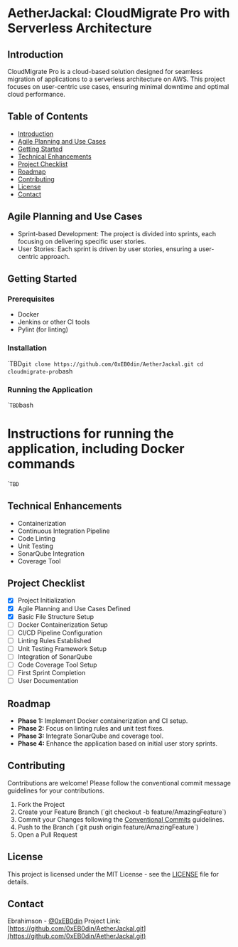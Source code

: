 
# AetherJackal: CloudMigrate Pro with Serverless Architecture

## Introduction
CloudMigrate Pro is a cloud-based solution designed for seamless migration of applications to a serverless architecture on AWS. This project focuses on user-centric use cases, ensuring minimal downtime and optimal cloud performance.

## Table of Contents
- [Introduction](#introduction)
- [Agile Planning and Use Cases](#agile-planning-and-use-cases)
- [Getting Started](#getting-started)
- [Technical Enhancements](#technical-enhancements)
- [Project Checklist](#project-checklist)
- [Roadmap](#roadmap)
- [Contributing](#contributing)
- [License](#license)
- [Contact](#contact)

## Agile Planning and Use Cases
- Sprint-based Development: The project is divided into sprints, each focusing on delivering specific user stories.
- User Stories: Each sprint is driven by user stories, ensuring a user-centric approach.

## Getting Started
### Prerequisites
- Docker
- Jenkins or other CI tools
- Pylint (for linting)

### Installation
\`TBD`
git clone https://github.com/0xEB0din/AetherJackal.git
cd cloudmigrate-pro
`bash
### Running the Application
\``TBD`bash
# Instructions for running the application, including Docker commands
\``TBD`

## Technical Enhancements
- Containerization
- Continuous Integration Pipeline
- Code Linting
- Unit Testing
- SonarQube Integration
- Coverage Tool

## Project Checklist
- [x] Project Initialization
- [x] Agile Planning and Use Cases Defined
- [x] Basic File Structure Setup
- [ ] Docker Containerization Setup
- [ ] CI/CD Pipeline Configuration
- [ ] Linting Rules Established
- [ ] Unit Testing Framework Setup
- [ ] Integration of SonarQube
- [ ] Code Coverage Tool Setup
- [ ] First Sprint Completion
- [ ] User Documentation

## Roadmap
- **Phase 1:** Implement Docker containerization and CI setup.
- **Phase 2:** Focus on linting rules and unit test fixes.
- **Phase 3:** Integrate SonarQube and coverage tool.
- **Phase 4:** Enhance the application based on initial user story sprints.

## Contributing
Contributions are welcome! Please follow the conventional commit message guidelines for your contributions.

1. Fork the Project
2. Create your Feature Branch (\`git checkout -b feature/AmazingFeature\`)
3. Commit your Changes following the [Conventional Commits](https://www.conventionalcommits.org) guidelines.
4. Push to the Branch (\`git push origin feature/AmazingFeature\`)
5. Open a Pull Request

## License
This project is licensed under the MIT License - see the [LICENSE](LICENSE) file for details.

## Contact
Ebrahimson - [@0xEB0din](https://twitter.com/0xEB0din)
Project Link: [https://github.com/0xEB0din/AetherJackal.git](https://github.com/0xEB0din/AetherJackal.git)
